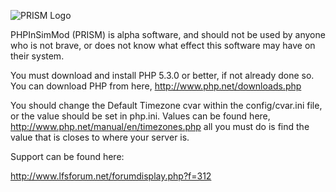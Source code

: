![PRISM Logo](../blob/master/www-docs/resources/images/logo/text-1-black.png?raw=true)

PHPInSimMod (PRISM) is alpha software, and should not be used by anyone
who is not brave, or does not know what effect this software may
have on their system.

You must download and install PHP 5.3.0 or better, if not already done so.
You can download PHP from here, http://www.php.net/downloads.php

You should change the Default Timezone cvar within the config/cvar.ini file,
or the value should be set in php.ini. Values can be found here, 
http://www.php.net/manual/en/timezones.php all you must do is find the value
that is closes to where your server is.

Support can be found here:

http://www.lfsforum.net/forumdisplay.php?f=312
